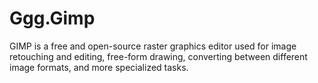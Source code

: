 # Ggg.Gimp
GIMP is a free and open-source raster graphics editor used for image retouching and editing, free-form drawing, converting between different image formats, and more specialized tasks.
